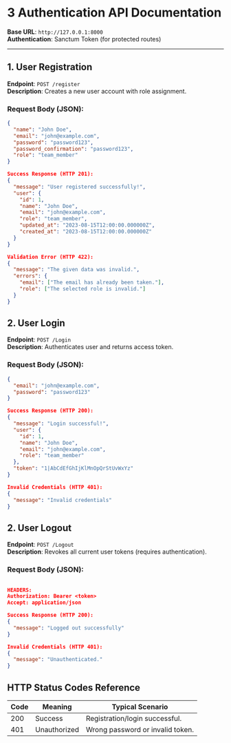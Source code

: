# **3 Authentication API Documentation**

**Base URL**: `http://127.0.0.1:8000`  
**Authentication**: Sanctum Token (for protected routes)

---

## **1. User Registration**

**Endpoint**: `POST /register`  
**Description**: Creates a new user account with role assignment.

### Request Body (JSON):

```json
{
  "name": "John Doe",
  "email": "john@example.com",
  "password": "password123",
  "password_confirmation": "password123",
  "role": "team_member"
}

Success Response (HTTP 201):
{
  "message": "User registered successfully!",
  "user": {
    "id": 1,
    "name": "John Doe",
    "email": "john@example.com",
    "role": "team_member",
    "updated_at": "2023-08-15T12:00:00.000000Z",
    "created_at": "2023-08-15T12:00:00.000000Z"
  }
}

Validation Error (HTTP 422):
{
  "message": "The given data was invalid.",
  "errors": {
    "email": ["The email has already been taken."],
    "role": ["The selected role is invalid."]
  }
}
```

## **2. User Login**

**Endpoint**: `POST /Login`  
**Description**: Authenticates user and returns access token.

### Request Body (JSON):

```JSON
{
  "email": "john@example.com",
  "password": "password123"
}

Success Response (HTTP 200):
{
  "message": "Login successful!",
  "user": {
    "id": 1,
    "name": "John Doe",
    "email": "john@example.com",
    "role": "team_member"
  },
  "token": "1|AbCdEfGhIjKlMnOpQrStUvWxYz"
}

Invalid Credentials (HTTP 401):
{
  "message": "Invalid credentials"
}
```

## **2. User Logout**

**Endpoint**: `POST /Logout`  
**Description**: Revokes all current user tokens (requires authentication).

### Request Body (JSON):

```JSON

HEADERS:
Authorization: Bearer <token>
Accept: application/json

Success Response (HTTP 200):
{
  "message": "Logged out successfully"
}

Invalid Credentials (HTTP 401):
{
  "message": "Unauthenticated."
}
```

## **HTTP Status Codes Reference**

| Code | Meaning      | Typical Scenario                 |
| ---- | ------------ | -------------------------------- |
| 200  | Success      | Registration/login successful.   |
| 401  | Unauthorized | Wrong password or invalid token. |
